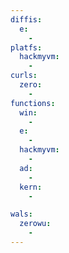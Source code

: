 ```yaml
---
diffis:
  e:
    -
platfs:
  hackmyvm:
    -
curls:
  zero:
    -
functions:
  win:
    -
  e:
    -
  hackmyvm:
    -
  ad:
    -
  kern:
    -

wals:
  zerowu:
    -
---
```

